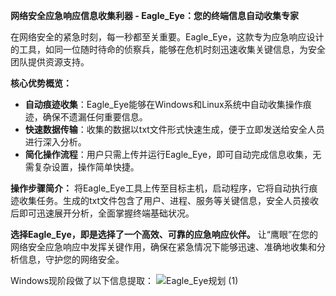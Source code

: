 **网络安全应急响应信息收集利器 - Eagle_Eye：您的终端信息自动收集专家**

在网络安全的紧急时刻，每一秒都至关重要。Eagle_Eye，这款专为应急响应设计的工具，如同一位随时待命的侦察兵，能够在危机时刻迅速收集关键信息，为安全团队提供资源支持。

**核心优势概览：**
- **自动痕迹收集**：Eagle_Eye能够在Windows和Linux系统中自动收集操作痕迹，确保不遗漏任何重要信息。
- **快速数据传输**：收集的数据以txt文件形式快速生成，便于立即发送给安全人员进行深入分析。
- **简化操作流程**：用户只需上传并运行Eagle_Eye，即可自动完成信息收集，无需复杂设置，操作简单快捷。

**操作步骤简介：**
将Eagle_Eye工具上传至目标主机，启动程序，它将自动执行痕迹收集任务。生成的txt文件包含了用户、进程、服务等关键信息，安全人员接收后即可迅速展开分析，全面掌握终端基础状况。

**选择Eagle_Eye，即是选择了一个高效、可靠的应急响应伙伴。** 让“鹰眼”在您的网络安全应急响应中发挥关键作用，确保在紧急情况下能够迅速、准确地收集和分析信息，守护您的网络安全。


Windows现阶段做了以下信息提取：
![Eagle_Eye规划 (1)](https://github.com/Kang-Sec/Eagle_Eye/assets/67182576/91546773-5bf8-4cdb-966e-dda1954e1534)
